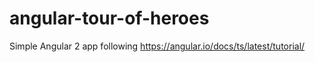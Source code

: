 # angular-tour-of-heroes

Simple Angular 2 app following https://angular.io/docs/ts/latest/tutorial/
